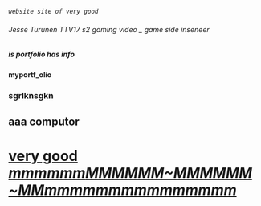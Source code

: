 _```website site of very good ```_
###### Jesse Turunen TTV17 s2 gaming video _ game side inseneer
##### is portfolio has info
#### myportf_olio
### sgrlknsgkn
## aaa computor


# [very good *mmmmmm**MMMMMM~MMMMMM~MM**mmmmmmmmmmmmmmm*](https://www.youtube.com/watch?v=vh3tuL_DVsE)



